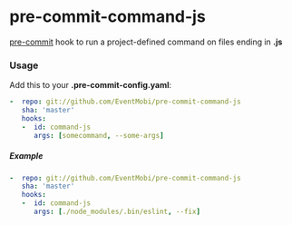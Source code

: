 # pre-commit-command-js

[pre-commit][] hook to run a project-defined command on files ending in **.js**

### Usage
Add this to your **.pre-commit-config.yaml**:

```yaml
-  repo: git://github.com/EventMobi/pre-commit-command-js
   sha: 'master'
   hooks:
   -  id: command-js
      args: [somecommand, --some-args]
```

##### Example

```yaml
-  repo: git://github.com/EventMobi/pre-commit-command-js
   sha: 'master'
   hooks:
   -  id: command-js
      args: [./node_modules/.bin/eslint, --fix]
```

[pre-commit]: https://github.com/pre-commit/pre-commit
